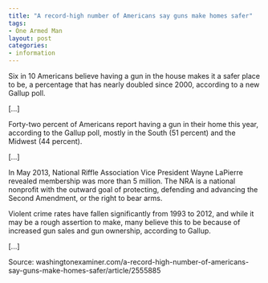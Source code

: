 ```yaml
---
title: "A record-high number of Americans say guns make homes safer"
tags:
- One Armed Man
layout: post
categories:
- information
---
```


Six in 10 Americans believe having a gun in the house makes it a safer place to be, a percentage that has nearly doubled since 2000, according to a new Gallup poll.

\[...\]

Forty-two percent of Americans report having a gun in their home this year, according to the Gallup poll, mostly in the South (51 percent) and the Midwest (44 percent).

\[...\]

In May 2013, National Riffle Association Vice President Wayne LaPierre revealed membership was more than 5 million. The NRA is a national nonprofit with the outward goal of protecting, defending and advancing the Second Amendment, or the right to bear arms.

Violent crime rates have fallen significantly from 1993 to 2012, and while it may be a rough assertion to make, many believe this to be because of increased gun sales and gun ownership, according to Gallup.

\[...\]

Source: washingtonexaminer.com/a-record-high-number-of-americans-say-guns-make-homes-safer/article/2555885